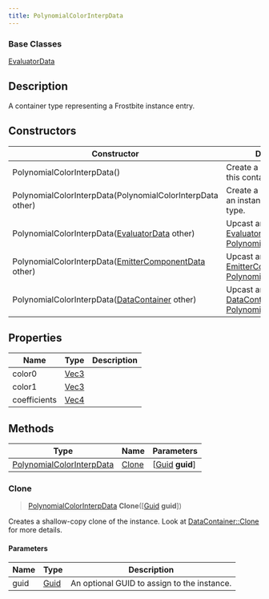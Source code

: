 ```yaml
---
title: PolynomialColorInterpData
---
```

### Base Classes

[EvaluatorData](EvaluatorData)

## Description

A container type representing a Frostbite instance entry.

## Constructors

| Constructor                                                                          | Description                                                                                                                               |
| ------------------------------------------------------------------------------------ | ----------------------------------------------------------------------------------------------------------------------------------------- |
| PolynomialColorInterpData()                                                          | Create a new instance of this container type.                                                                                             |
| PolynomialColorInterpData(PolynomialColorInterpData other)                           | Create a reference copy of an instance of the same type.                                                                                  |
| PolynomialColorInterpData([EvaluatorData](EvaluatorData) other)                      | Upcast an instance of type [EvaluatorData](EvaluatorData) to [PolynomialColorInterpData](PolynomialColorInterpData).                      |
| PolynomialColorInterpData([EmitterComponentData](EmitterComponentData) other)        | Upcast an instance of type [EmitterComponentData](EmitterComponentData) to [PolynomialColorInterpData](PolynomialColorInterpData).        |
| PolynomialColorInterpData([DataContainer](/vext/ref/shared/class/datacontainer) other) | Upcast an instance of type [DataContainer](/vext/ref/shared/class/datacontainer) to [PolynomialColorInterpData](PolynomialColorInterpData). |

## Properties

| Name         | Type                              | Description |
| ------------ | --------------------------------- | ----------- |
| color0       | [Vec3](/vext/ref/shared/class/vec3) |             |
| color1       | [Vec3](/vext/ref/shared/class/vec3) |             |
| coefficients | [Vec4](/vext/ref/shared/class/vec4) |             |

## Methods

| Type                                                   | Name            | Parameters                                     |
| ------------------------------------------------------ | --------------- | ---------------------------------------------- |
| [PolynomialColorInterpData](PolynomialColorInterpData) | [Clone](#clone) | \[[Guid](/vext/ref/shared/class/guid) **guid**\] |

### Clone

> [PolynomialColorInterpData](PolynomialColorInterpData) **Clone**(\[[Guid](/vext/ref/shared/class/guid) **guid**\])

Creates a shallow-copy clone of the instance. Look at [DataContainer::Clone](/vext/ref/shared/class/datacontainer#clone) for more details.

#### Parameters

| Name | Type         | Description                                 |
| ---- | ------------ | ------------------------------------------- |
| guid | [Guid](Guid) | An optional GUID to assign to the instance. |
